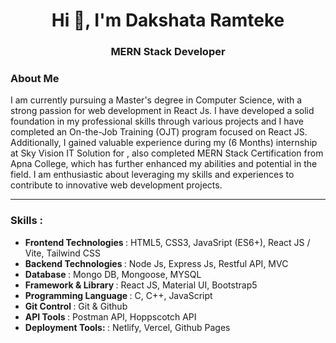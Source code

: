 <h1 align="center">Hi 👋, I'm Dakshata Ramteke</h1>
<h3 align="center">MERN Stack Developer</h3>


  <h3>About Me</h3>
  <p>I am currently pursuing a Master's degree in Computer Science, with a strong passion for web development in React Js. I have developed a solid foundation in my professional skills through various projects and I have completed an On-the-Job Training (OJT) program focused on React JS. Additionally, I gained valuable experience during my (6 Months) internship at Sky Vision IT Solution for , also completed MERN Stack Certification from Apna College, which has further enhanced my abilities and potential in the field. I am enthusiastic about leveraging my skills and experiences to contribute to innovative web development projects.
 </p>
<p align="left">
  <hr/>
  <h3>Skills : </h3>
  <ul>
    <li><b>Frontend Technologies </b>: HTML5, CSS3, JavaSript (ES6+), React JS / Vite, Tailwind CSS </li>
    <li><b>Backend Technologies </b>: Node Js, Express Js, Restful API, MVC</li>
    <li><b>Database </b>: Mongo DB, Mongoose, MYSQL </li>
    <li><b>Framework & Library </b>: React JS, Material UI, Bootstrap5 </li>
    <li><b>Programming Language </b>: C, C++, JavaScript</li>
    <li><b>Git Control </b>: Git & Github </li>
    <li><b>API Tools </b>: Postman API, Hoppscotch API </li>
    <li><b>Deployment Tools: </b>: Netlify, Vercel, Github Pages</li>
  </ul>
</p>
